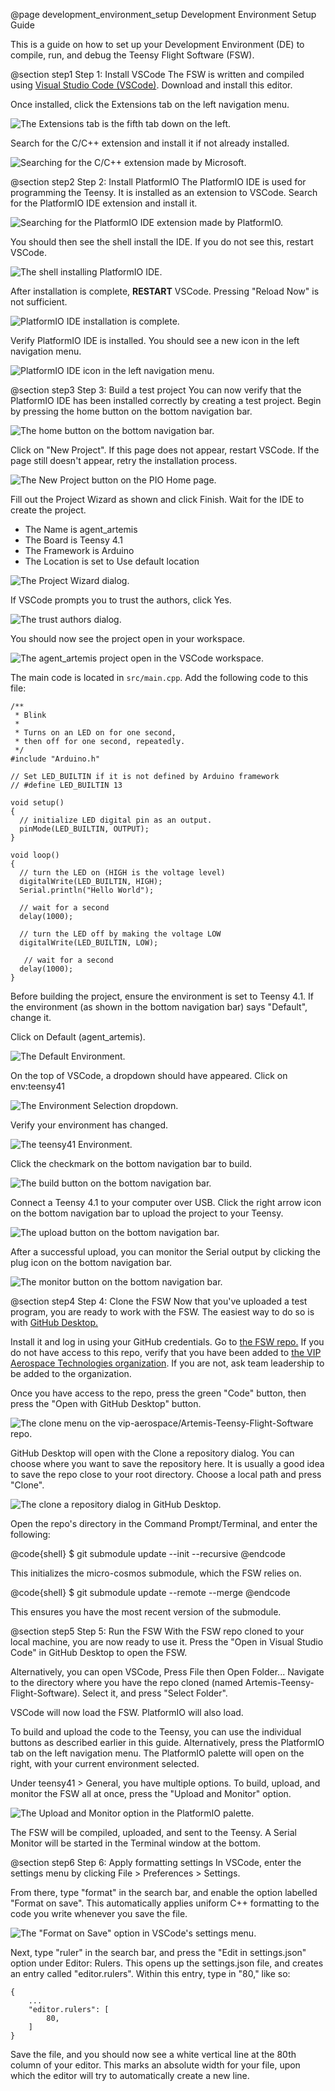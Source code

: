 @page development_environment_setup Development Environment Setup Guide

This is a guide on how to set up your Development Environment (DE) to compile, 
run, and debug the Teensy Flight Software (FSW).

@section step1 Step 1: Install VSCode
The FSW is written and compiled using 
[Visual Studio Code (VSCode)](https://code.visualstudio.com/). Download and 
install this editor.

Once installed, click the Extensions tab on the left navigation menu.

![The Extensions tab is the fifth tab down on the left.](https://github.com/hsfl/artemis-cosmos-teensy-fsw/blob/main/documentation/step1.png?raw=true)

Search for the C/C++ extension and install it if not already installed.

![Searching for the C/C++ extension made by Microsoft.](https://github.com/hsfl/artemis-cosmos-teensy-fsw/blob/main/documentation/step2.png?raw=true)

@section step2 Step 2: Install PlatformIO
The PlatformIO IDE is used for programming the Teensy. It is installed as an 
extension to VSCode. Search for the PlatformIO IDE extension and install it.

![Searching for the PlatformIO IDE extension made by PlatformIO.](https://github.com/hsfl/artemis-cosmos-teensy-fsw/blob/main/documentation/step3.png?raw=true)

You should then see the shell install the IDE. If you do not see this, restart 
VSCode.

![The shell installing PlatformIO IDE.](https://github.com/hsfl/artemis-cosmos-teensy-fsw/blob/main/documentation/step4.png?raw=true)

After installation is complete, **RESTART** VSCode. Pressing "Reload Now" is not
sufficient.

![PlatformIO IDE installation is complete.](https://github.com/hsfl/artemis-cosmos-teensy-fsw/blob/main/documentation/step5.png?raw=true)

Verify PlatformIO IDE is installed. You should see a new icon in the left 
navigation menu.

![PlatformIO IDE icon in the left navigation menu.](https://github.com/hsfl/artemis-cosmos-teensy-fsw/blob/main/documentation/step6.png?raw=true)

@section step3 Step 3: Build a test project
You can now verify that the PlatformIO IDE has been installed correctly by 
creating a test project. Begin by pressing the home button on the bottom 
navigation bar.

![The home button on the bottom navigation bar.](https://github.com/hsfl/artemis-cosmos-teensy-fsw/blob/main/documentation/step7.png?raw=true)

Click on "New Project". If this page does not appear, restart VSCode. If the 
page still doesn't appear, retry the installation process.

![The New Project button on the PIO Home page.](https://github.com/hsfl/artemis-cosmos-teensy-fsw/blob/main/documentation/step8.png?raw=true)

Fill out the Project Wizard as shown and click Finish. Wait for the IDE to 
create the project.

- The Name is agent_artemis
- The Board is Teensy 4.1
- The Framework is Arduino
- The Location is set to Use default location

![The Project Wizard dialog.](https://github.com/hsfl/artemis-cosmos-teensy-fsw/blob/main/documentation/step9.png?raw=true)

If VSCode prompts you to trust the authors, click Yes.

![The trust authors dialog.](https://github.com/hsfl/artemis-cosmos-teensy-fsw/blob/main/documentation/step10.png?raw=true)

You should now see the project open in your workspace. 

![The agent_artemis project open in the VSCode workspace.](https://github.com/hsfl/artemis-cosmos-teensy-fsw/blob/main/documentation/step11.png?raw=true)

The main code is located in ```src/main.cpp```. Add the following code to this 
file:
```
/**
 * Blink
 *
 * Turns on an LED on for one second,
 * then off for one second, repeatedly.
 */
#include "Arduino.h"

// Set LED_BUILTIN if it is not defined by Arduino framework
// #define LED_BUILTIN 13

void setup()
{
  // initialize LED digital pin as an output.
  pinMode(LED_BUILTIN, OUTPUT);
}

void loop()
{
  // turn the LED on (HIGH is the voltage level)
  digitalWrite(LED_BUILTIN, HIGH);
  Serial.println("Hello World");

  // wait for a second
  delay(1000);

  // turn the LED off by making the voltage LOW
  digitalWrite(LED_BUILTIN, LOW);

   // wait for a second
  delay(1000);
}
```

Before building the project, ensure the environment is set to Teensy 4.1. If the
environment (as shown in the bottom navigation bar) says "Default", change it.

Click on Default (agent_artemis).

![The Default Environment.](https://github.com/hsfl/artemis-cosmos-teensy-fsw/blob/main/documentation/step12.png?raw=true)

On the top of VSCode, a dropdown should have appeared. Click on env:teensy41

![The Environment Selection dropdown.](https://github.com/hsfl/artemis-cosmos-teensy-fsw/blob/main/documentation/step13.png?raw=true)

Verify your environment has changed.

![The teensy41 Environment.](https://github.com/hsfl/artemis-cosmos-teensy-fsw/blob/main/documentation/step14.png?raw=true)

Click the checkmark on the bottom navigation bar to build.

![The build button on the bottom navigation bar.](https://github.com/hsfl/artemis-cosmos-teensy-fsw/blob/main/documentation/step15.png?raw=true)

Connect a Teensy 4.1 to your computer over USB. Click the right arrow icon on 
the bottom navigation bar to upload the project to your Teensy.

![The upload button on the bottom navigation bar.](https://github.com/hsfl/artemis-cosmos-teensy-fsw/blob/main/documentation/step16.png?raw=true)

After a successful upload, you can monitor the Serial output by clicking the 
plug icon on the bottom navigation bar.

![The monitor button on the bottom navigation bar.](https://github.com/hsfl/artemis-cosmos-teensy-fsw/blob/main/documentation/step17.png?raw=true)

@section step4 Step 4: Clone the FSW
Now that you've uploaded a test program, you are ready to work with the FSW. The
easiest way to do so is with [GitHub Desktop.](https://desktop.github.com/)

Install it and log in using your GitHub credentials. Go to 
[the FSW repo.](https://github.com/vip-aerospace/Artemis-Teensy-Flight-Software)
If you do not have access to this repo, verify that you have been added to 
[the VIP Aerospace Technologies organization](https://github.com/vip-aerospace).
If you are not, ask team leadership to be added to the organization.

Once you have access to the repo, press the green "Code" button, then press the 
"Open with GitHub Desktop" button.

![The clone menu on the vip-aerospace/Artemis-Teensy-Flight-Software repo.](https://github.com/hsfl/artemis-cosmos-teensy-fsw/blob/main/documentation/step18.png?raw=true)

GitHub Desktop will open with the Clone a repository dialog. You can choose 
where you want to save the repository here. It is usually a good idea to save 
the repo close to your root directory. Choose a local path and press "Clone".

![The clone a repository dialog in GitHub Desktop.](https://github.com/hsfl/artemis-cosmos-teensy-fsw/blob/main/documentation/step19.png?raw=true)

Open the repo's directory in the Command Prompt/Terminal, and enter the 
following:

@code{shell}
$ git submodule update --init --recursive
@endcode

This initializes the micro-cosmos submodule, which the FSW relies on.

@code{shell}
$ git submodule update --remote --merge
@endcode

This ensures you have the most recent version of the submodule.

@section step5 Step 5: Run the FSW
With the FSW repo cloned to your local machine, you are now ready to use it. 
Press the "Open in Visual Studio Code" in GitHub Desktop to open the FSW. 

Alternatively, you can open VSCode, Press File then Open Folder... Navigate to 
the directory where you have the repo cloned (named 
Artemis-Teensy-Flight-Software). Select it, and press "Select Folder". 

VSCode will now load the FSW. PlatformIO will also load.

To build and upload the code to the Teensy, you can use the individual buttons 
as described earlier in this guide. Alternatively, press the PlatformIO tab on 
the left navigation menu. The PlatformIO palette will open on the right, with 
your current environment selected.

Under teensy41 > General, you have multiple options. To build, upload, and 
monitor the FSW all at once, press the "Upload and Monitor" option.

![The Upload and Monitor option in the PlatformIO palette.](https://github.com/hsfl/artemis-cosmos-teensy-fsw/blob/main/documentation/step20.png?raw=true)

The FSW will be compiled, uploaded, and sent to the Teensy. A Serial Monitor 
will be started in the Terminal window at the bottom.

@section step6 Step 6: Apply formatting settings
In VSCode, enter the settings menu by clicking File > Preferences > Settings.

From there, type "format" in the search bar, and enable the option labelled 
"Format on save". This automatically applies uniform C++ formatting to the code 
you write whenever you save the file.

![The "Format on Save" option in VSCode's settings menu.](https://raw.githubusercontent.com/hsfl/artemis-cosmos-teensy-fsw/main/documentation/step21.png)

Next, type "ruler" in the search bar, and press the "Edit in settings.json" 
option under Editor: Rulers. This opens up the settings.json file, and creates 
an entry called "editor.rulers". Within this entry, type in "80," like so:

```
{
    ...
    "editor.rulers": [
        80,
    ]
}
```

Save the file, and you should now see a white vertical line at the 80th column 
of your editor. This marks an absolute width for your file, upon which the 
editor will try to automatically create a new line.
